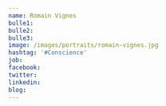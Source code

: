 ```yaml
---
name: Romain Vignes
bulle1: 
bulle2: 
bulle3: 
image: /images/portraits/romain-vignes.jpg
hashtag: '#Conscience'
job: 
facebook: 
twitter: 
linkedin: 
blog: 
---
```

